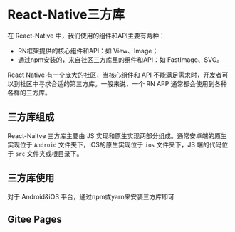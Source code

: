 # React-Native三方库

 在 React-Native 中，我们使用的组件和API主要有两种：
 - RN框架提供的核心组件和API：如 View、Image；
 - 通过npm安装的，来自社区三方库里的组件和API：如 FastImage、SVG。

React Native 有一个庞大的社区，当核心组件和 API 不能满足需求时，开发者可以到社区中寻求合适的第三方库。一般来说，一个 RN APP 通常都会使用到各种各样的三方库。

## 三方库组成

React-Naitve 三方库主要由 JS 实现和原生实现两部分组成。通常安卓端的原生实现位于 `Android` 文件夹下，iOS的原生实现位于 `ios` 文件夹下，JS 端的代码位于 `src` 文件夹或根目录下。

## 三方库使用
对于 Android&iOS 平台，通过npm或yarn来安装三方库即可


## Gitee Pages
